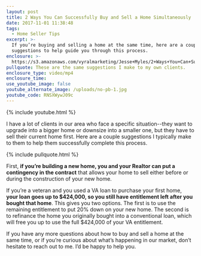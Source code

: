 ```yaml
---
layout: post
title: 2 Ways You Can Successfully Buy and Sell a Home Simultaneously
date: 2017-11-01 11:38:48
tags:
  - Home Seller Tips
excerpt: >-
  If you’re buying and selling a home at the same time, here are a couple handy
  suggestions to help guide you through this process.
enclosure: >-
  https://s3.amazonaws.com/vyralmarketing/Jesse+Myles/2+Ways+You+Can+Successfully+Buy+and+Sell+a+Home+Simultaneously.mp4
pullquote: These are the same suggestions I make to my own clients.
enclosure_type: video/mp4
enclosure_time:
use_youtube_image: false
youtube_alternate_image: /uploads/no-pb-1.jpg
youtube_code: RNSXWywJ09c
---
```



{% include youtube.html %}

I have a lot of clients in our area who face a specific situation--they want to upgrade into a bigger home or downsize into a smaller one, but they have to sell their current home first. Here are a couple suggestions I typically make to them to help them successfully complete this process.

{% include pullquote.html %}

First, **if you’re building a new home, you and your Realtor can put a contingency in the contract** that allows your home to sell either before or during the construction of your new home.

If you’re a veteran and you used a VA loan to purchase your first home, **your loan goes up to $424,000, so you still have entitlement left after you bought that home**. This gives you two options. The first is to use the remaining entitlement to put 20% down on your new home. The second is to refinance the home you originally bought into a conventional loan, which will free you up to use the full $424,000 of your VA entitlement.

If you have any more questions about how to buy and sell a home at the same time, or if you’re curious about what’s happening in our market, don’t hesitate to reach out to me. I’d be happy to help you.